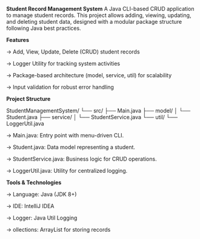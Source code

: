 **Student Record Management System**
A Java CLI-based CRUD application to manage student records. This project allows adding, viewing, updating, and deleting student data, designed with a modular package structure following Java best practices.

**Features**

-> Add, View, Update, Delete (CRUD) student records

-> Logger Utility for tracking system activities

-> Package-based architecture (model, service, util) for scalability

-> Input validation for robust error handling

**Project Structure**

StudentManagementSystem/
 └── src/
      ├── Main.java
      ├── model/
      │     └── Student.java
      ├── service/
      │     └── StudentService.java
      └── util/
            └── LoggerUtil.java


-> Main.java: Entry point with menu-driven CLI.

-> Student.java: Data model representing a student.

-> StudentService.java: Business logic for CRUD operations.

-> LoggerUtil.java: Utility for centralized logging.


**Tools & Technologies**

-> Language: Java (JDK 8+)

-> IDE: IntelliJ IDEA

-> Logger: Java Util Logging

-> ollections: ArrayList for storing records
